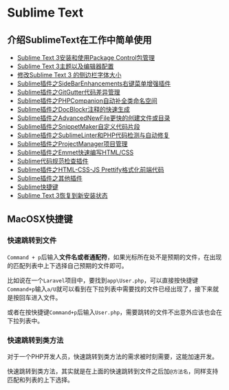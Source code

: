 # Sublime Text

## 介绍SublimeText在工作中简单使用

* [Sublime Text 3安装和使用Package Control包管理](/docs/tools/sublime/sublime-text-3-installation-and-use-package-control-package-management.md)
* [Sublime Text 3主题以及编辑器配置](/docs/tools/sublime/sublime-text-3-theme-and-editor-configuration.md)
* [修改Sublime Text 3 的侧边栏字体大小](/docs/tools/sublime/change_sidebar_label_font_size.md)
* [Sublime插件之SideBarEnhancements右键菜单增强插件](/docs/tools/sublime/sublime-text-side-bar-enhancements-plugin.md)
* [Sublime插件之GitGutter代码差异管理](/docs/tools/sublime/sublime-plugin-git-gutter-code-difference-management.md)
* [Sublime插件之PHPCompanion自动补全类命名空间](/docs/tools/sublime/sublime-text-companion-plugin-for-php.md)
* [Sublime插件之DocBlockr注释的快速生成](/docs/tools/sublime/sublime-text-3-fast-generation-of-doc-blockr-annotations.md)
* [Sublime插件之AdvancedNewFile更快的创建文件或目录](/docs/tools/sublime/sublime-create-files-or-directories-faster.md)
* [Sublime插件之SnippetMaker自定义代码片段](/docs/tools/sublime/sublime-custom-code-snippet.md)
* [Sublime插件之SublimeLinter和PHP代码检测与自动修复](/docs/tools/sublime/sublime-linter-detect-your-php-code-and-fix-it.md)
* [Sublime插件之ProjectManager项目管理](/docs/tools/sublime/sublime-project-management-project-manager-plugin.md)
* [Sublime插件之Emmet快速编写HTML/CSS](/docs/tools/sublime/sublime-emmet-quickly-write-html-and-css.md)
* [Sublime代码规范检查插件](/docs/tools/sublime/sublime-sublimelinter-and-sublimelinter-contrib-eslint-plugin.md)
* [Sublime插件之HTML-CSS-JS Prettify格式化前端代码](/docs/tools/sublime/sublime-html-css-js-prettify-plugin.md)
* [Sublime插件之其他插件](/docs/tools/sublime/other-plugins.md)
* [Sublime快捷键](/docs/tools/sublime/sublime-text-3-keymap.md)
* [Sublime Text 3恢复到新安装状态](/docs/tools/sublime/sublime-text-3-revert.md)

## MacOSX快捷键

### 快速跳转到文件

`Command + p`后输入**文件名或者通配符**，如果光标所在处不是预期的文件，在出现的匹配列表中上下选择自己预期的文件即可。

比如说在一个`Laravel`项目中，要找到`app\User.php`，可以直接按快捷键`Command+p`输入`a/U`就可以看到在下拉列表中需要找的文件已经出现了，接下来就是按回车进入文件。

或者在按快捷键`Command+p`后输入`User.php`，需要跳转的文件不出意外应该也会在下拉列表中。

### 快速跳转到类方法

对于一个PHP开发人员，快速跳转到类方法的需求被时刻需要，这能加速开发。

快速跳转到类方法，其实就是在上面的快速跳转到文件之后加`@方法名`，同样支持匹配和列表的上下选择。

